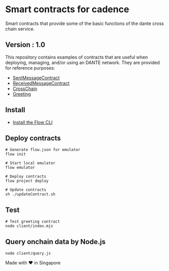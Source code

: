 # Smart contracts for cadence
Smart contracts that provide some of the basic functions of the dante cross chain service.

## Version : 1.0

This repository contains examples of contracts that are useful when deploying, managing, and/or using an DANTE network. They are provided for reference purposes:

   * [SentMessageContract](./contracts/SentMessageContract)
   * [ReceivedMessageContract](./contracts/ReceivedMessageContract)
   * [CrossChain](./contracts/CrossChain)
   * [Greeting](./contracts/Greeting)


## Install
* [Install the Flow CLI](https://docs.onflow.org/flow-cli/install/)


## Deploy contracts
```
# Generate flow.json for emulator
flow init

# Start local emulator
flow emulator

# Deploy contracts
flow project deploy

# Update contracts
sh ./updateContract.sh
```

## Test
```
# Test greeting contract
node client/index.mjs
```

## Query onchain data by Node.js
```
node client/query.js
```

Made with ❤️ in Singapore

